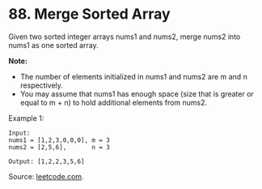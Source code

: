 # 88. Merge Sorted Array

Given two sorted integer arrays nums1 and nums2, merge nums2 into nums1 as one sorted array.

**Note:**

- The number of elements initialized in nums1 and nums2 are m and n respectively.
- You may assume that nums1 has enough space (size that is greater or equal to m + n) to hold additional elements from nums2.

Example 1:

```
Input:
nums1 = [1,2,3,0,0,0], m = 3
nums2 = [2,5,6],       n = 3

Output: [1,2,2,3,5,6]
```

Source: [leetcode.com](https://leetcode.com/problems/merge-sorted-array/).
